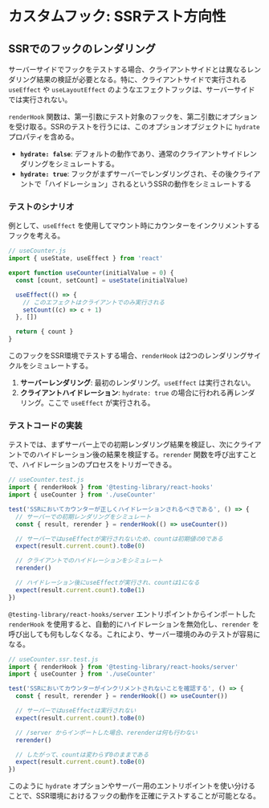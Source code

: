 # カスタムフック: SSRテスト方向性

## SSRでのフックのレンダリング

サーバーサイドでフックをテストする場合、クライアントサイドとは異なるレンダリング結果の検証が必要となる。特に、クライアントサイドで実行される `useEffect` や `useLayoutEffect` のようなエフェクトフックは、サーバーサイドでは実行されない。

`renderHook` 関数は、第一引数にテスト対象のフックを、第二引数にオプションを受け取る。SSRのテストを行うには、このオプションオブジェクトに `hydrate` プロパティを含める。

- **`hydrate: false`**: デフォルトの動作であり、通常のクライアントサイドレンダリングをシミュレートする。
- **`hydrate: true`**: フックがまずサーバーでレンダリングされ、その後クライアントで「ハイドレーション」されるというSSRの動作をシミュレートする

### テストのシナリオ

例として、`useEffect` を使用してマウント時にカウンターをインクリメントするフックを考える。

```javascript
// useCounter.js
import { useState, useEffect } from 'react'

export function useCounter(initialValue = 0) {
  const [count, setCount] = useState(initialValue)

  useEffect(() => {
    // このエフェクトはクライアントでのみ実行される
    setCount((c) => c + 1)
  }, [])

  return { count }
}
```

このフックをSSR環境でテストする場合、`renderHook` は2つのレンダリングサイクルをシミュレートする。

1.  **サーバーレンダリング**: 最初のレンダリング。`useEffect` は実行されない。
2.  **クライアントハイドレーション**: `hydrate: true` の場合に行われる再レンダリング。ここで `useEffect` が実行される。

### テストコードの実装

テストでは、まずサーバー上での初期レンダリング結果を検証し、次にクライアントでのハイドレーション後の結果を検証する。`rerender` 関数を呼び出すことで、ハイドレーションのプロセスをトリガーできる。

```javascript
// useCounter.test.js
import { renderHook } from '@testing-library/react-hooks'
import { useCounter } from './useCounter'

test('SSRにおいてカウンターが正しくハイドレーションされるべきである', () => {
  // サーバーでの初期レンダリングをシミュレート
  const { result, rerender } = renderHook(() => useCounter())

  // サーバーではuseEffectが実行されないため、countは初期値の0である
  expect(result.current.count).toBe(0)

  // クライアントでのハイドレーションをシミュレート
  rerender()

  // ハイドレーション後にuseEffectが実行され、countは1になる
  expect(result.current.count).toBe(1)
})
```

`@testing-library/react-hooks/server` エントリポイントからインポートした `renderHook` を使用すると、自動的にハイドレーションを無効化し、`rerender` を呼び出しても何もしなくなる。これにより、サーバー環境のみのテストが容易になる。

```javascript
// useCounter.ssr.test.js
import { renderHook } from '@testing-library/react-hooks/server'
import { useCounter } from './useCounter'

test('SSRにおいてカウンターがインクリメントされないことを確認する', () => {
  const { result, rerender } = renderHook(() => useCounter())

  // サーバーではuseEffectは実行されない
  expect(result.current.count).toBe(0)

  // /server からインポートした場合、rerenderは何も行わない
  rerender()

  // したがって、countは変わらず0のままである
  expect(result.current.count).toBe(0)
})
```

このように `hydrate` オプションやサーバー用のエントリポイントを使い分けることで、SSR環境におけるフックの動作を正確にテストすることが可能となる。
